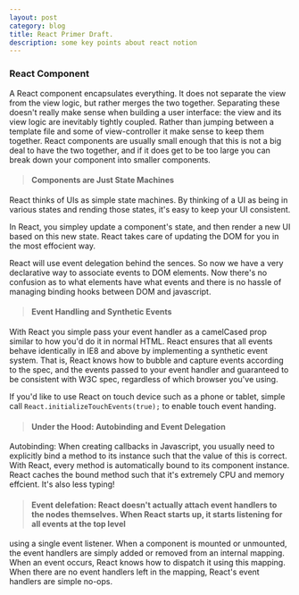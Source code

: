 ```yaml
---
layout: post
category: blog
title: React Primer Draft.
description: some key points about react notion
---
```


### React Component

A React component encapsulates everything. It does not separate the view from the view logic, but rather merges the two together. Separating these doesn't really make
sense when building a user interface: the view and its view logic are inevitably tightly coupled. Rather than jumping between a template file and some of view-controller
it make sense to keep them together. React components are usually small enough that this is not a big deal to have the two together, and if it does get to be too large 
you can break down your component into smaller components.

> #### Components are Just State Machines
  
 React thinks of UIs as simple state machines. By thinking of a UI as being in various states and rending those states, it's easy to keep your UI consistent.

 In React, you simpley update a component's state, and then render a new UI based on this new state. React takes care of updating the DOM for you in the most effocient
 way.

 React will use event delegation behind the sences. So now we have a very declarative way to associate events to DOM elements. Now there's no confusion as to what 
 elements have what events and there is no hassle of managing binding hooks between DOM and javascript.

 > #### Event Handling and Synthetic Events
    
   With React you simple pass your event handler as a camelCased prop similar to how you'd do it in normal HTML. React ensures that all events behave identically in IE8 and above by implementing a synthetic event system. That is, React knows how to bubble and capture events according to the spec, and the events passed to your event 
   handler and guaranteed to be consistent with W3C spec, regardless of which browser you've using.

   If you'd like to use React on touch device such as a phone or tablet, simple call `React.initializeTouchEvents(true);` to enable touch event handing.

> #### Under the Hood: Autobinding and Event Delegation

  Autobinding: When creating callbacks in Javascript, you usually need to explicitly bind a method to its instance such that the value of this is correct. With React,
  every method is automatically bound to its component instance. React caches the bound method such that it's extremely CPU and memory effcient. It's also less typing!

> #### Event delefation: React doesn't actually attach event handlers to the nodes themselves. When  React starts up, it starts listening for all events at the top level
using a single event listener. When a component is mounted or unmounted, the event handlers are simply added or removed from an internal mapping. When an event occurs,
      React knows how to dispatch it using this mapping. When there are no event handlers left in the mapping, React's event handlers are simple no-ops.





































